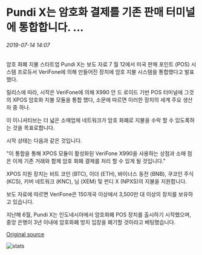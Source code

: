 # Pundi X는 암호화 결제를 기존 판매 터미널에 통합합니다. ...

###### 2019-07-14 14:07

암호 화폐 지불 스타트업 Pundi X는 보도 자료 7 월 12에서 미국 판매 포인트 (POS) 시스템 프로듀서 VeriFone에 의해 만들어진 장치에 암호 지불 시스템을 통합했다고 발표했다.

릴리스에 따라, 시작은 VeriFone에 의해 X990 안 드 로이드 기반 POS 터미널에 그것의 XPOS 암호화 지불 모듈을 통합 했다, 소문에 따르면 이러한 장치의 세계 주요 생산자 중 하나.

이 이니셔티브는 더 넓은 소매업체 네트워크가 암호 화폐로 지불을 수락 할 수 있도록하는 것을 목표로합니다.

시작 상태는 다음과 같은 것입니다.

"이 통합을 통해 XPOS 모듈이 활성화된 VeriFone X990을 사용하는 상점과 소매 점은 이제 기존 거래와 함께 암호 화폐 결제를 처리 할 수 있게 될 것입니다."

XPOS 지원 장치는 비트 코인 (BTC), 이더 (ETH), 바이너스 동전 (BNB), 쿠코인 주식 (KCS), 키버 네트워크 (KNC), 님 (XEM) 및 펀디 X (NPXS)의 지불을 지원합니다.

보도 자료에 따르면 VeriFone은 150개국 이상에서 3,500만 대 이상의 장치를 보유하고 있습니다.

지난해 6월, Pundi X는 인도네시아에서 암호화폐 POS 장치를 출시하기 시작했으며, 중앙 은행이 3년 이내에 암호화폐 방지 입장을 폐기할 것이라고 베팅했습니다.

[Original source](https://cointelegraph.com/news/pundi-x-integrates-crypto-payments-into-traditional-sales-terminals)

![stats](https://c.statcounter.com/11760860/0/a89fa40b/1/ "stats")